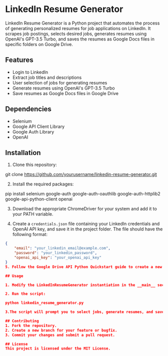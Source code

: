 # LinkedIn Resume Generator

LinkedIn Resume Generator is a Python project that automates the process of generating personalized resumes for job applications on LinkedIn. It scrapes job postings, selects desired jobs, generates resumes using OpenAI's GPT-3.5 Turbo, and saves the resumes as Google Docs files in specific folders on Google Drive.

## Features

- Login to LinkedIn
- Extract job titles and descriptions
- User selection of jobs for generating resumes
- Generate resumes using OpenAI's GPT-3.5 Turbo
- Save resumes as Google Docs files in Google Drive

## Dependencies

- Selenium
- Google API Client Library
- Google Auth Library
- OpenAI

## Installation

1. Clone this repository:

git clone https://github.com/yourusername/linkedin-resume-generator.git

2. Install the required packages:

pip install selenium google-auth google-auth-oauthlib google-auth-httplib2 google-api-python-client openai

3. Download the appropriate ChromeDriver for your system and add it to your PATH variable.

4. Create a `credentials.json` file containing your LinkedIn credentials and OpenAI API key, and save it in the project folder. The file should have the following format:
```json
{
    "email": "your_linkedin_email@example.com",
    "password": "your_linkedin_password",
    "openai_api_key": "your_openai_api_key"
}
5. Follow the Google Drive API Python Quickstart guide to create a new project and obtain the credentials. Save the GDriveAuthentication.json file in the project folder.

## Usage

1. Modify the LinkedInResumeGenerator instantiation in the __main__ section with the file name containing your prompt text.

2. Run the script:

python linkedin_resume_generator.py

3.The script will prompt you to select jobs, generate resumes, and save them to Google Drive.

## Contributing
1. Fork the repository.
2. Create a new branch for your feature or bugfix.
3. Commit your changes and submit a pull request.

## License
This project is licensed under the MIT License.
